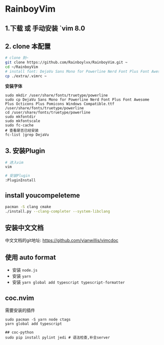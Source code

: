 # RainboyVim

## 1.下载 或 手动安装 `vim 8.0


## 2. clone 本配置


```bash
# clone 到~
git clone https://github.com/Rainboylvx/RainboyVim.git ~
cd ~/RainboyVim
# install font: DejaVu Sans Mono for Powerline Nerd Font Plus Font Awesome Plus Octicons Plus Pomicons Windows Compatible.ttf
cp ./extra/.vimrc ~
```

**安装字体**

```
sudo mkdir /user/share/fonts/truetype/powerline
sudo cp DejaVu Sans Mono for Powerline Nerd Font Plus Font Awesome Plus Octicons Plus Pomicons Windows Compatible.ttf /user/share/fonts/truetype/powerline
cd /user/share/fonts/truetype/powerline
sudo mkfontdir
sudo mkfontscale
sudo fc-cache
# 查看是否已经安装
fc-list |grep DejaVu
```

## 3. 安装Plugin

```bash
# 进入vim
vim

# 安装Plugin
:PluginInstall
```

## install youcompeleteme

```sh
pacman -S clang cmake
./install.py --clang-completer --system-libclang

```

## 安装中文文档

中文文档的git地址: https://github.com/yianwillis/vimcdoc

## 使用 auto format

 - 安装 `node.js`
 - 安装 `yarn`
 - 安装 `yarn global add typescript typescript-formatter`

## coc.nvim

需要安装的插件

```
sudo pacman -S yarn node ctags
yarn global add typescript 

## coc-python
sudo pip install pylint jedi # 语法检查,补全server
```
